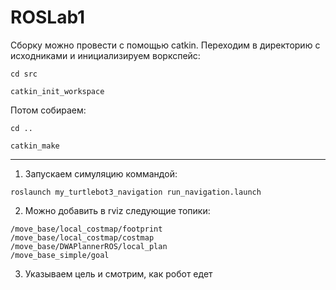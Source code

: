# ROSLab1
Сборку можно провести с помощью catkin. Переходим в директорию с исходниками и инициализируем воркспейс:

`cd src`

`catkin_init_workspace`

Потом собираем:

`cd ..`

`catkin_make`

---

1) Запускаем симуляцию коммандой:

`roslaunch my_turtlebot3_navigation run_navigation.launch`

2) Можно добавить в rviz следующие топики:

```
/move_base/local_costmap/footprint
/move_base/local_costmap/costmap
/move_base/DWAPlannerROS/local_plan
/move_base_simple/goal
```


3) Указываем цель и смотрим, как робот едет


